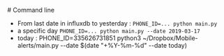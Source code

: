 # Command line
* From last date in influxdb to yesterday :
`PHONE_ID=... python main.py`
* a specific day
`PHONE_ID=... python main.py --date 2019-03-17 `
* today :
PHONE_ID=335626731851 python3 ~/Dropbox/Mobile-alerts/main.py --date $(date "+%Y-%m-%d" --date today)

